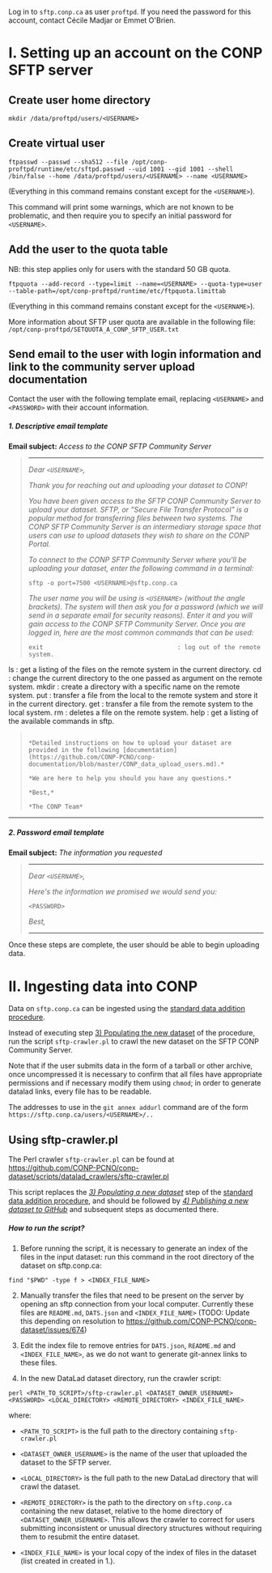 
Log in to ```sftp.conp.ca``` as user ```proftpd```.  If you need the password for this account, contact Cécile Madjar or Emmet O'Brien.

# I. Setting up an account on the CONP SFTP server

## Create user home directory

```
mkdir /data/proftpd/users/<USERNAME>
```

## Create virtual user

```
ftpasswd --passwd --sha512 --file /opt/conp-proftpd/runtime/etc/sftpd.passwd --uid 1001 --gid 1001 --shell /bin/false --home /data/proftpd/users/<USERNAME> --name <USERNAME>
```

(Everything in this command remains constant except for the `<USERNAME>`).

This command will print some warnings, which are not known to be problematic, and then require you to specify an initial password for `<USERNAME>`.

## Add the user to the quota table

NB: this step applies only for users with the standard 50 GB quota.

```
ftpquota --add-record --type=limit --name=<USERNAME> --quota-type=user --table-path=/opt/conp-proftpd/runtime/etc/ftpquota.limittab
```

(Everything in this command remains constant except for the `<USERNAME>`).

More information about SFTP user quota are available in the following file: `/opt/conp-proftpd/SETQUOTA_A_CONP_SFTP_USER.txt`

## Send email to the user with login information and link to the community server upload documentation

Contact the user with the following template email, replacing `<USERNAME>` and `<PASSWORD>` with their account information.

##### *1. Descriptive email template*

**Email subject:** *Access to the CONP SFTP Community Server*

> ***
> *Dear `<USERNAME>`,*
>
> *Thank you for reaching out and uploading your dataset to CONP!* 
>
> *You have been given access to the SFTP CONP Community Server to upload your dataset. SFTP, or "Secure File Transfer Protocol" is a popular method for transferring files between two systems. The CONP SFTP Community Server is an intermediary storage space that users can use to upload datasets they wish to share on the CONP Portal.*
> 
> *To connect to the CONP SFTP Community Server where you'll be uploading your dataset, enter the following command in a terminal:*
> 
> ```
> sftp -o port=7500 <USERNAME>@sftp.conp.ca
> ```
> 
> *The user name you will be using is `<USERNAME>` (without the angle brackets). The system will then ask you for a password (which we will send in a separate email for security reasons). Enter it and you will gain access to the CONP SFTP Community Server. Once you are logged in, here are the most common commands that can be used:*
> 
> ```
> exit                                     : log out of the remote system.
ls                                       : get a listing of the files on the remote system in the current directory.
cd <directory name>                      : change the current directory to the one passed as argument on the remote system.
mkdir <directory name>                   : create a directory with a specific name on the remote system.
put <path of a file on my system>        : transfer a file from the local to the remote system and store it in the current directory.
get <name of a file on the remote system>: transfer a file from the remote system to the local system.
rm <path of a file on the remote system> : deletes a file on the remote system.
help                                     : get a listing of the available commands in sftp.
> ```
> 
> *Detailed instructions on how to upload your dataset are provided in the following [documentation](https://github.com/CONP-PCNO/conp-documentation/blob/master/CONP_data_upload_users.md).*
> 
> *We are here to help you should you have any questions.*
> 
> *Best,*
> 
> *The CONP Team*
***

##### *2. Password email template*

**Email subject:** *The information you requested*

> ***
> *Dear `<USERNAME>`,*
> 
> *Here's the information we promised we would send you:*
> 
> `<PASSWORD>`
> 
> *Best,*
> 
> ***

Once these steps are complete, the user should be able to begin uploading data.



# II. Ingesting data into CONP

Data on ```sftp.conp.ca``` can be ingested using the [standard data addition procedure](https://github.com/CONP-PCNO/conp-documentation/blob/master/Documentation_displayed_on_the_portal/Share_Dataset_Instruction_Page.md#-iv-upload-using-datalad). 

Instead of executing step [3) Populating the new dataset](https://github.com/CONP-PCNO/conp-documentation/blob/master/Documentation_displayed_on_the_portal/Share_Dataset_Instruction_Page.md#-3-populating-the-new-dataset) of the procedure, run the script `sftp-crawler.pl` to crawl the new dataset on the SFTP CONP Community Server.

Note that if the user submits data in the form of a tarball or other archive, once uncompressed it is necessary to confirm that all files have appropriate permissions and if necessary modify them using ```chmod```; in order to generate datalad links, every file has to be readable.

The addresses to use in the ```git annex addurl``` command are of the form ```https://sftp.conp.ca/users/<USERNAME>/..```

## Using sftp-crawler.pl

The Perl crawler `sftp-crawler.pl` can be found at https://github.com/CONP-PCNO/conp-dataset/scripts/datalad_crawlers/sftp-crawler.pl

This script replaces the *[3) Populating a new dataset](https://github.com/CONP-PCNO/conp-documentation/blob/master/Documentation_displayed_on_the_portal/Share_Dataset_Instruction_Page.md#-3-populating-the-new-dataset)* step of the [standard data addition procedure](https://github.com/CONP-PCNO/conp-documentation/blob/master/Documentation_displayed_on_the_portal/Share_Dataset_Instruction_Page.md#-iv-upload-using-datalad), and should be followed by *[4) Publishing a new dataset to GitHub](https://github.com/CONP-PCNO/conp-documentation/blob/master/Documentation_displayed_on_the_portal/Share_Dataset_Instruction_Page.md#dataset_publication)* and subsequent steps as documented there.

##### *How to run the script?*

1.  Before running the script, it is necessary to generate an index of the files in the input dataset: run this command in the root directory of the dataset on sftp.conp.ca:

  ```
  find "$PWD" -type f > <INDEX_FILE_NAME>
  ```

2. Manually transfer the files that need to be present on the server by opening an sftp connection from your local computer.  Currently these files are ```README.md```,  ```DATS.json```  and ```<INDEX_FILE_NAME>``` (TODO: Update this depending on resolution to https://github.com/CONP-PCNO/conp-dataset/issues/674)

3. Edit the index file to remove entries for ```DATS.json```, ```README.md``` and ```<INDEX_FILE_NAME>```, as we do not want to generate git-annex links to these files.  

4. In the new DataLad dataset directory, run the crawler script:

  ```
  perl <PATH_TO_SCRIPT>/sftp-crawler.pl <DATASET_OWNER_USERNAME> <PASSWORD> <LOCAL_DIRECTORY> <REMOTE_DIRECTORY> <INDEX_FILE_NAME>
  ```

  where:

  - ```<PATH_TO_SCRIPT>``` is the full path to the directory containing `sftp-crawler.pl`

  - ```<DATASET_OWNER_USERNAME>``` is the name of the user that uploaded the dataset to the SFTP server.

  - ```<LOCAL_DIRECTORY>``` is the full path to the new DataLad directory that will crawl the dataset.

  - ```<REMOTE_DIRECTORY>``` is the path to the directory on ```sftp.conp.ca``` containing the new dataset,  relative to the home directory of ```<DATASET_OWNER_USERNAME>```.  This allows the crawler to correct for users submitting inconsistent or unusual directory structures without requiring them to resubmit the entire dataset.

  - ```<INDEX_FILE_NAME>``` is your local copy of the index of files in the dataset (list created in created in 1.).
